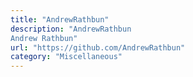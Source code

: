 ```yaml
---
title: "AndrewRathbun"
description: "AndrewRathbun
Andrew Rathbun"
url: "https://github.com/AndrewRathbun"
category: "Miscellaneous"
---
```

